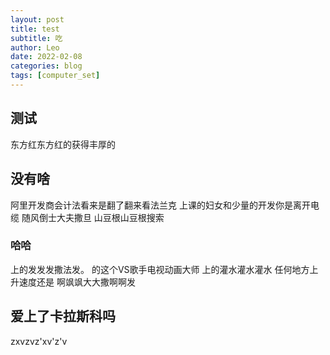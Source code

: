 ```yaml
---
layout: post
title: test
subtitle: 吃
author: Leo
date: 2022-02-08
categories: blog
tags: [computer_set]
---
```


## 测试
东方红东方红的获得丰厚的
## 没有啥
阿里开发商会计法看来是翻了翻来看法兰克
上课的妇女和少量的开发你是离开电缆
随风倒士大夫撒旦
山豆根山豆根搜索
### 哈哈
上的发发发撒法发。
的这个VS歌手电视动画大师 上的灌水灌水灌水
任何地方上升速度还是
啊飒飒大大撒啊啊发
## 爱上了卡拉斯科吗
zxvzvz'xv'z'v
